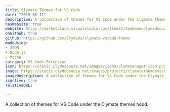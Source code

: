 ```yaml
---
title: Clymate Themes for VS Code
date: "2019-05-11"
description: A collection of themes for VS Code under the Clymate themes hood.
hasWebsite: true
website: https://marketplace.visualstudio.com/items?itemName=clydedsouza.clymate-themes-vscode
onGithub: true
github: https://github.com/ClydeDz/clymate-vscode-theme
madeUsing:
- JSON
- Node.js
- Mocha
category: VS Code Extension
icon: https://static.clydedsouza.net/images/icons/clymatenuget-icon.png
image: https://static.clydedsouza.net/images/projects/clymatethemesvscode-siteteaser.png
imageDescription: A collection of themes for VS Code under the Clymate themes hood.
isActive: true
relativeURL: 

---
```


A collection of themes for VS Code under the Clymate themes hood.

